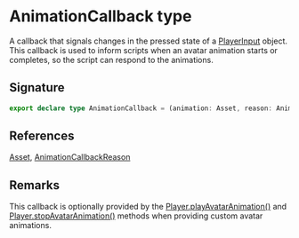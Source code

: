 # AnimationCallback type

A callback that signals changes in the pressed state of a [PlayerInput](https://developers.meta.com/horizon-worlds/reference/2.0.0/core_playerinput) object. This callback is used to inform scripts when an avatar animation starts or completes, so the script can respond to the animations.

## Signature

```typescript
export declare type AnimationCallback = (animation: Asset, reason: AnimationCallbackReason) => void;
```

## References

[Asset](https://developers.meta.com/horizon-worlds/reference/2.0.0/core_asset), [AnimationCallbackReason](https://developers.meta.com/horizon-worlds/reference/2.0.0/core_animationcallbackreason)

## Remarks

This callback is optionally provided by the [Player.playAvatarAnimation()](https://developers.meta.com/horizon-worlds/reference/2.0.0/core_player#playavataranimation) and [Player.stopAvatarAnimation()](https://developers.meta.com/horizon-worlds/reference/2.0.0/core_player#stopavataranimation) methods when providing custom avatar animations.